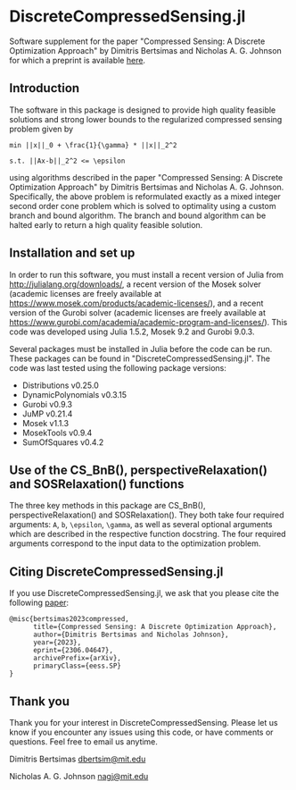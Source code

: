 # DiscreteCompressedSensing.jl
Software supplement for the paper  "Compressed Sensing: A Discrete Optimization Approach"  by Dimitris Bertsimas and Nicholas A. G. Johnson for which a preprint
is available [here](https://arxiv.org/pdf/2306.04647.pdf).

## Introduction

The software in this package is designed to provide high quality feasible
solutions and strong lower bounds to the regularized compressed sensing problem
given by

`min ||x||_0 + \frac{1}{\gamma} * ||x||_2^2`

`s.t. ||Ax-b||_2^2 <= \epsilon`

using algorithms described in the paper "Compressed Sensing: A Discrete
Optimization Approach"  by Dimitris Bertsimas and Nicholas A. G. Johnson.
Specifically, the above problem is reformulated exactly as a mixed integer
second order cone problem which is solved to optimality using a custom branch
and bound algorithm. The branch and bound algorithm can be halted early to
return a high quality feasible solution.

## Installation and set up

In order to run this software, you must install a recent version of Julia from
http://julialang.org/downloads/, a recent version of the Mosek solver (academic
licenses are freely available at
https://www.mosek.com/products/academic-licenses/), and a recent version of the
Gurobi solver (academic licenses are freely available at
https://www.gurobi.com/academia/academic-program-and-licenses/). This code was
developed using Julia 1.5.2, Mosek 9.2 and Gurobi 9.0.3.

Several packages must be installed in Julia before the code can be run.  These packages can be found in "DiscreteCompressedSensing.jl". The code was last tested using the following package versions:

- Distributions v0.25.0
- DynamicPolynomials v0.3.15
- Gurobi v0.9.3
- JuMP v0.21.4
- Mosek v1.1.3
- MosekTools v0.9.4
- SumOfSquares v0.4.2

## Use of the CS_BnB(), perspectiveRelaxation() and SOSRelaxation() functions

The three key methods in this package are CS_BnB(), perspectiveRelaxation() and
SOSRelaxation().  They both take four required  arguments: `A`, `b`, `\epsilon`, `\gamma`, as well as several optional arguments which are described in the
respective function docstring. The four required arguments correspond to the
input data to the optimization problem.

## Citing DiscreteCompressedSensing.jl

If you use DiscreteCompressedSensing.jl, we ask that you please cite the following [paper](https://arxiv.org/pdf/2306.04647.pdf):

```
@misc{bertsimas2023compressed,
      title={Compressed Sensing: A Discrete Optimization Approach},
      author={Dimitris Bertsimas and Nicholas Johnson},
      year={2023},
      eprint={2306.04647},
      archivePrefix={arXiv},
      primaryClass={eess.SP}
}
```

## Thank you

Thank you for your interest in DiscreteCompressedSensing. Please let us know if
you encounter any issues using this code, or have comments or questions.  Feel
free to email us anytime.

Dimitris Bertsimas
dbertsim@mit.edu

Nicholas A. G. Johnson
nagj@mit.edu
